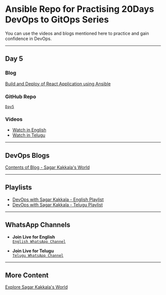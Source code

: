 # **Ansible Repo for Practising 20Days DevOps to GitOps Series**

You can use the videos and blogs mentioned here to practice and gain confidence in DevOps.

---

## **Day 5**

### **Blog**  
[Build and Deploy of React Application using Ansible](https://www.sagarkakkalasworld.com/2024/04/build-deploy-series-part-5-build-and.html)

### **GitHub Repo**  
[`Day5`](https://github.com/sagarkakkalasworld/Day5)

### **Videos**
- [Watch in English](https://youtu.be/LkCikDJxVVs)  
- [Watch in Telugu](https://youtu.be/XBeDmCiDpLE?feature=shared)

---

## **DevOps Blogs**
[Contents of Blog - Sagar Kakkala's World](https://www.sagarkakkalasworld.com/p/contents-of-blog-sagar-kakkalas-world.html)

---

## **Playlists**
- [DevOps with Sagar Kakkala - English Playlist](https://www.youtube.com/playlist?list=PLlMNTzKKV4R585f9o-Og8Cd4V9sc6w8yA)  
- [DevOps with Sagar Kakkala - Telugu Playlist](https://www.youtube.com/playlist?list=PLlMNTzKKV4R5AX7SfRrA6EQhuocVKhlnK)

---

## **WhatsApp Channels**
- **Join Live for English**  
[`English WhatsApp Channel`](https://www.whatsapp.com/channel/0029VaynRs5Fy72JakyNOv3d)
  
- **Join Live for Telugu**  
[`Telugu WhatsApp Channel`](https://www.whatsapp.com/channel/0029Vau5goh30LKSrJyOoS1f)

---

## **More Content**  
[Explore Sagar Kakkala's World](https://linktr.ee/sagar_kakkalas_world)
